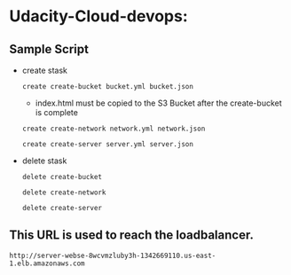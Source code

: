 # Udacity-Cloud-devops:

## Sample Script
* create stask

  ```
  create create-bucket bucket.yml bucket.json
  ```
  * index.html must be copied to the S3 Bucket after the create-bucket is complete
    
  ```
  create create-network network.yml network.json
  ```
  
  ```
  create create-server server.yml server.json
  ```
* delete stask
  ```
  delete create-bucket
  ```
  ```
  delete create-network
  ```
  ```
  delete create-server
  ```

## This URL is used to reach the loadbalancer.
 ```
 http://server-webse-8wcvmzluby3h-1342669110.us-east-1.elb.amazonaws.com
 ```

